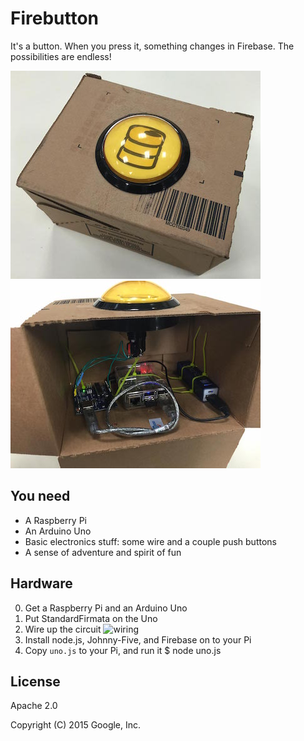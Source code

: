 # Firebutton

It's a button. When you press it, something changes in Firebase. The possibilities are endless!

![outside](/complete-outside.jpg) ![inside](/complete-inside.jpg)


## You need

- A Raspberry Pi
- An Arduino Uno
- Basic electronics stuff: some wire and a couple push buttons
- A sense of adventure and spirit of fun

## Hardware

0. Get a Raspberry Pi and an Arduino Uno
0. Put StandardFirmata on the Uno
0. Wire up the circuit
       ![wiring](/wiring.png)
0. Install node.js, Johnny-Five, and Firebase on to your Pi 
0. Copy `uno.js` to your Pi, and run it
       $ node uno.js

## License

Apache 2.0

Copyright (C) 2015 Google, Inc.
